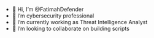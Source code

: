 - 👋 Hi, I’m @FatimahDefender
- 👀 I’m cybersecurity professional
- 🌱 I’m currently working as Threat Intelligence Analyst
- 💞️ I’m looking to collaborate on building scripts

<!---
FatimahDefender/FatimahDefender is a ✨ special ✨ repository because its `README.md` (this file) appears on your GitHub profile.
You can click the Preview link to take a look at your changes.
--->

